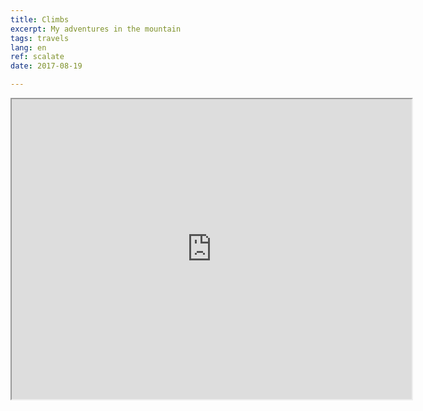 ```yaml
---
title: Climbs
excerpt: My adventures in the mountain
tags: travels
lang: en
ref: scalate
date: 2017-08-19

---
```


<iframe src="https://www.google.com/maps/d/embed?mid=1sIfmz_Lha5-gcIMTsN1PdPj0cSFCJQxl" width="640" height="480"></iframe>

